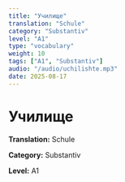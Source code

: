 ```yaml
---
title: "Училище"
translation: "Schule"
category: "Substantiv"
level: "A1"
type: "vocabulary"
weight: 10
tags: ["A1", "Substantiv"]
audio: "/audio/uchilishte.mp3"
date: 2025-08-17
---
```


# Училище

**Translation:** Schule

**Category:** Substantiv

**Level:** A1

